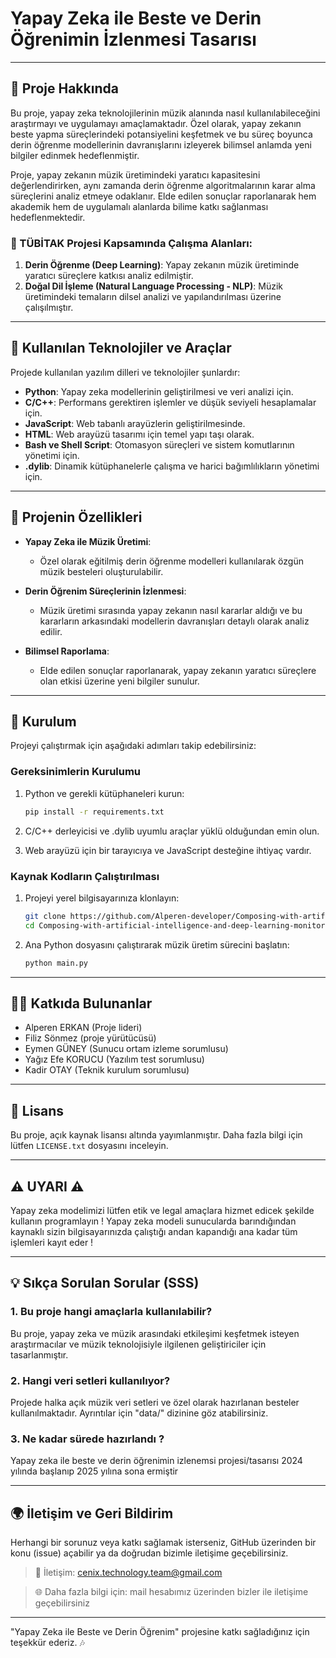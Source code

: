 # Yapay Zeka ile Beste ve Derin Öğrenimin İzlenmesi Tasarısı

---

## 🎵 Proje Hakkında

Bu proje, yapay zeka teknolojilerinin müzik alanında nasıl kullanılabileceğini araştırmayı ve uygulamayı amaçlamaktadır. Özel olarak, yapay zekanın beste yapma süreçlerindeki potansiyelini keşfetmek ve bu süreç boyunca derin öğrenme modellerinin davranışlarını izleyerek bilimsel anlamda yeni bilgiler edinmek hedeflenmiştir. 

Proje, yapay zekanın müzik üretimindeki yaratıcı kapasitesini değerlendirirken, aynı zamanda derin öğrenme algoritmalarının karar alma süreçlerini analiz etmeye odaklanır. Elde edilen sonuçlar raporlanarak hem akademik hem de uygulamalı alanlarda bilime katkı sağlanması hedeflenmektedir.

### 📌 TÜBİTAK Projesi Kapsamında Çalışma Alanları:

1. **Derin Öğrenme (Deep Learning)**: Yapay zekanın müzik üretiminde yaratıcı süreçlere katkısı analiz edilmiştir.
2. **Doğal Dil İşleme (Natural Language Processing - NLP)**: Müzik üretimindeki temaların dilsel analizi ve yapılandırılması üzerine çalışılmıştır.
---

## 🚀 Kullanılan Teknolojiler ve Araçlar

Projede kullanılan yazılım dilleri ve teknolojiler şunlardır:

- **Python**: Yapay zeka modellerinin geliştirilmesi ve veri analizi için.
- **C/C++**: Performans gerektiren işlemler ve düşük seviyeli hesaplamalar için.
- **JavaScript**: Web tabanlı arayüzlerin geliştirilmesinde.
- **HTML**: Web arayüzü tasarımı için temel yapı taşı olarak.
- **Bash ve Shell Script**: Otomasyon süreçleri ve sistem komutlarının yönetimi için.
- **.dylib**: Dinamik kütüphanelerle çalışma ve harici bağımlılıkların yönetimi için.

---

## 🌟 Projenin Özellikleri

- **Yapay Zeka ile Müzik Üretimi**: 
  - Özel olarak eğitilmiş derin öğrenme modelleri kullanılarak özgün müzik besteleri oluşturulabilir.

- **Derin Öğrenim Süreçlerinin İzlenmesi**:
  - Müzik üretimi sırasında yapay zekanın nasıl kararlar aldığı ve bu kararların arkasındaki modellerin davranışları detaylı olarak analiz edilir.

- **Bilimsel Raporlama**:
  - Elde edilen sonuçlar raporlanarak, yapay zekanın yaratıcı süreçlere olan etkisi üzerine yeni bilgiler sunulur.

---

## 🔧 Kurulum

Projeyi çalıştırmak için aşağıdaki adımları takip edebilirsiniz:

### Gereksinimlerin Kurulumu

1. Python ve gerekli kütüphaneleri kurun:
   ```bash
   pip install -r requirements.txt
   ```

2. C/C++ derleyicisi ve .dylib uyumlu araçlar yüklü olduğundan emin olun.

3. Web arayüzü için bir tarayıcıya ve JavaScript desteğine ihtiyaç vardır.

### Kaynak Kodların Çalıştırılması

1. Projeyi yerel bilgisayarınıza klonlayın:
   ```bash
   git clone https://github.com/Alperen-developer/Composing-with-artificial-intelligence-and-deep-learning-monitoring-project.git
   cd Composing-with-artificial-intelligence-and-deep-learning-monitoring-project
   ```

2. Ana Python dosyasını çalıştırarak müzik üretim sürecini başlatın:
   ```bash
   python main.py
   ```

---

## 👨‍💻 Katkıda Bulunanlar

- Alperen ERKAN    (Proje lideri)
- Filiz Sönmez     (proje yürütücüsü)
- Eymen GÜNEY      (Sunucu ortam izleme sorumlusu)
- Yağız Efe KORUCU (Yazılım test sorumlusu)
- Kadir OTAY       (Teknik kurulum sorumlusu)

---

## 📜 Lisans

Bu proje, açık kaynak lisansı altında yayımlanmıştır. Daha fazla bilgi için lütfen `LICENSE.txt` dosyasını inceleyin.

---

## ⚠️ UYARI ⚠️

Yapay zeka modelimizi lütfen etik ve legal amaçlara hizmet edicek şekilde kullanın programlayın !
Yapay zeka modeli sunucularda barındığından kaynaklı sizin bilgisayarınızda çalıştığı andan kapandığı ana kadar tüm işlemleri kayıt eder !

---

## 💡 Sıkça Sorulan Sorular (SSS)

### 1. Bu proje hangi amaçlarla kullanılabilir?

Bu proje, yapay zeka ve müzik arasındaki etkileşimi keşfetmek isteyen araştırmacılar ve müzik teknolojisiyle ilgilenen geliştiriciler için tasarlanmıştır.

### 2. Hangi veri setleri kullanılıyor?

Projede halka açık müzik veri setleri ve özel olarak hazırlanan besteler kullanılmaktadır. Ayrıntılar için "data/" dizinine göz atabilirsiniz.

### 3. Ne kadar sürede hazırlandı ?

Yapay zeka ile beste ve derin öğrenimin izlenemsi projesi/tasarısı 2024 yılında başlanıp 2025 yılına sona ermiştir 

---

## 🌍 İletişim ve Geri Bildirim

Herhangi bir sorunuz veya katkı sağlamak isterseniz, GitHub üzerinden bir konu (issue) açabilir ya da doğrudan bizimle iletişime geçebilirsiniz.

> 📧 İletişim: cenix.technology.team@gmail.com

> 🌐 Daha fazla bilgi için: mail hesabımız üzerinden bizler ile iletişime geçebilirsiniz

---

"Yapay Zeka ile Beste ve Derin Öğrenim" projesine katkı sağladığınız için teşekkür ederiz. 🎶

